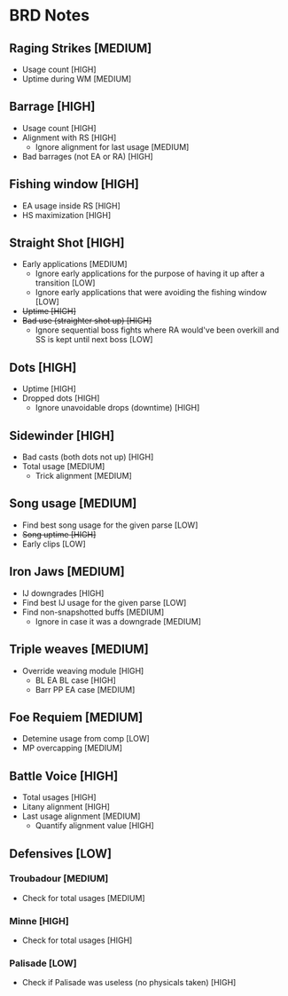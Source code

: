 # BRD Notes

## Raging Strikes [MEDIUM]

* Usage count [HIGH]
* Uptime during WM [MEDIUM]

## Barrage [HIGH]

* Usage count [HIGH]
* Alignment with RS [HIGH]
  * Ignore alignment for last usage [MEDIUM]
* Bad barrages (not EA or RA) [HIGH]

## Fishing window [HIGH]

* EA usage inside RS [HIGH]
* HS maximization [HIGH]

## Straight Shot [HIGH]

* Early applications [MEDIUM]
  * Ignore early applications for the purpose of having it up after a transition [LOW]
  * Ignore early applications that were avoiding the fishing window [LOW]
* ~~Uptime [HIGH]~~
* ~~Bad use (straighter shot up) [HIGH]~~
  * Ignore sequential boss fights where RA would've been overkill and SS is kept until next boss [LOW]

## Dots [HIGH]

* Uptime [HIGH]
* Dropped dots [HIGH]
  * Ignore unavoidable drops (downtime) [HIGH]

## Sidewinder [HIGH]

* Bad casts (both dots not up) [HIGH]
* Total usage [MEDIUM]
  * Trick alignment [MEDIUM]

## Song usage [MEDIUM]

* Find best song usage for the given parse [LOW]
* ~~Song uptime [HIGH]~~
* Early clips [LOW]

## Iron Jaws [MEDIUM]

* IJ downgrades [HIGH]
* Find best IJ usage for the given parse [LOW]
* Find non-snapshotted buffs [MEDIUM]
  * Ignore in case it was a downgrade [MEDIUM]

## Triple weaves [MEDIUM]

* Override weaving module [HIGH]
  * BL EA BL case [HIGH]
  * Barr PP EA case [MEDIUM]

## Foe Requiem [MEDIUM]

* Detemine usage from comp [LOW]
* MP overcapping [MEDIUM]

## Battle Voice [HIGH]

* Total usages [HIGH]
* Litany alignment [HIGH]
* Last usage alignment [MEDIUM]
  * Quantify alignment value [HIGH]

## Defensives [LOW]

### Troubadour [MEDIUM]

* Check for total usages [MEDIUM]

### Minne [HIGH]

* Check for total usages [HIGH]

### Palisade [LOW]

* Check if Palisade was useless (no physicals taken) [HIGH]

